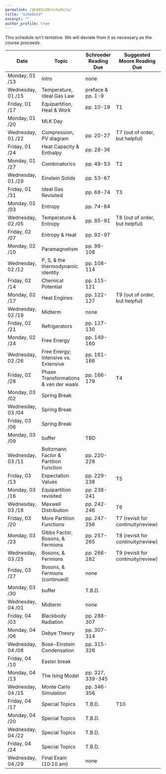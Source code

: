 ```yaml
---
permalink: /ph465s20/schedule/
title: "schedule"
excerpt: ""
author_profile: true
---
```


This schedule isn't tentative. We will deviate from it as necessary as the course proceeds.

| Date              |                 Topic                 | Schroeder Reading Due | Suggested Moore Reading Due    |
|-------------------|---------------------------------------|-------------------|------------------------------------|
| Monday, 01 /13    | Intro                                 | none              |                                    |
| Wednesday, 01 /15 | Temperature, Ideal Gas Law            | preface & pp. 1-9 |                                    |
| Friday, 01 /17    | Equipartition, Heat & Work            | pp. 10-19         | T1                                 |
| Monday, 01 /20    | MLK Day                               |                   |                                    |
| Wednesday, 01 /22 | Compression, PV diagram               | pp. 20-27         | T7 (out of order, but helpful)     |
| Friday, 01 /24    | Heat Capacity & Enthalpy              | pp. 28-36         |                                    |
| Monday, 01 /27    | Combinatorics                         | pp. 49-53         | T2                                 |
| Wednesday, 01 /29 | Einstein Solids                       | pp. 53-67         |                                    |
| Friday, 01 /31    | Ideal Gas Revisited                   | pp. 68-74         | T3                                 |
| Monday, 02 /03    | Entropy                               | pp. 74-84         |                                    |
| Wednesday, 02 /05 | Temperature & Entropy                 | pp. 85-91         | T8 (out of order, but helpful)     |
| Friday, 02 /07    | Entropy & Heat                        | pp. 92-97         |                                    |
| Monday, 02 /10    | Paramagnetism                         | pp. 98-108        |                                    |
| Wednesday, 02 /12 | P, S, & the thermodynamic identity    | pp. 108-114       |                                    |
| Friday, 02 /14    | Chemical Potential                    | pp. 115-121       |                                    |
| Monday, 02 /17    | Heat Engines                          | pp. 122-127       | T9 (out of order, but helpful)     |
| Wednesday, 02 /19 | Midterm                               | none              |                                    |
| Friday, 02 /21    | Refrigerators                         | pp. 127-130       |                                    |
| Monday, 02 /24    | Free Energy                           | pp. 149-160       |                                    |
| Wednesday, 02 /26 | Free Energy; Intensive vs. Extensive  | pp. 161-166       |                                    |
| Friday, 02 /28    | Phase Transformations & van der waals | pp. 166-179       | T4                                 |
| Monday, 03 /02    | Spring Break                          |                   |                                    |
| Wednesday, 03 /04 | Spring Break                          |                   |                                    |
| Friday, 03 /06    | Spring Break                          |                   |                                    |
| Monday, 03 /09    | buffer                                | TBD               |                                    |
| Wednesday, 03 /11 | Boltzmann Factor & Partition Function | pp. 220-228       |                                    |
| Friday, 03 /13    | Expectation Values                    | pp. 229-238       | T5                                 |
| Monday, 03 /16    | Equipartition revisited               | pp. 238-241       |                                    |
| Wednesday, 03 /18 | Maxwell Distribution                  | pp. 242-246       | T6                                 |
| Friday, 03 /20    | More Partition Functions              | pp. 247-256       | T7 (revisit for continuity/review) |
| Monday, 03 /23    | Gibbs Factor, Bosons, & Fermions      | pp. 257-265       | T8 (revisit for continuity/review) |
| Wednesday, 03 /25 | Bosons, & Fermions                    | pp. 266-282       | T9 (revisit for continuity/review) |
| Friday, 03 /27    | Bosons, & Fermions (continued)        | none              |                                    |
| Monday, 03 /30    | buffer                                | T.B.D.            |                                    |
| Wednesday, 04 /01 | Midterm                               | none              |                                    |
| Friday, 04 /03    | Blackbody Radiation                   | pp. 288-307       |                                    |
| Monday, 04 /06    | Debye Theory                          | pp. 307-314       |                                    |
| Wednesday, 04 /08 | Bose-Einstein Condensation            | pp. 315-326       |                                    |
| Friday, 04 /10    | Easter break                          |                   |                                    |
| Monday, 04 /13    | The Ising Model                       | pp. 327, 339-345  |                                    |
| Wednesday, 04 /15 | Monte Carlo Simulation                | pp. 346-356       |                                    |
| Friday, 04 /17    | Special Topics                        | T.B.D.            | T10                                |
| Monday, 04 /20    | Special Topics                        | T.B.D.            |                                    |
| Wednesday, 04 /22 | Special Topics                        | T.B.D.            |                                    |
| Friday, 04 /24    | Special Topics                        | T.B.D.            |                                    |
| Wednesday, 04 /29 | Final Exam (10:10 am)                 | none              |                                    |
